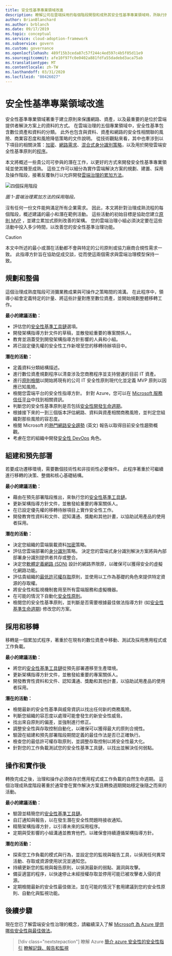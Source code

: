 ```yaml
---
title: 安全性基準專業領域改進
description: 瞭解公司在雲端採用的每個階段開發和成熟其安全性基準專業領域時，所執行的潛在工作。
author: BrianBlanchard
ms.author: brblanch
ms.date: 09/17/2019
ms.topic: conceptual
ms.service: cloud-adoption-framework
ms.subservice: govern
ms.custom: governance
ms.openlocfilehash: 489f15b3ceda87c57f244c4ed597c4b5f05d11e9
ms.sourcegitcommit: afe10f97fc0e0402a881fdfa55dadebd3aca75ab
ms.translationtype: MT
ms.contentlocale: zh-TW
ms.lasthandoff: 03/31/2020
ms.locfileid: "80426027"
---
```

# <a name="security-baseline-discipline-improvement"></a>安全性基準專業領域改進

安全性基準專業領域著重于建立原則來保護網路、資產，以及最重要的是位於雲端提供者解決方案上的資料的方式。 在雲端治理的五個專業領域中，安全性基準包含數位資產和資料的分類。 此外也包含與資料、資產和網路的安全性相關聯的風險、商業容忍度和風險降低策略的文件說明。 從技術觀點來看，其中也牽涉到以下項目的相關決策：[加密](../../decision-guides/encryption/index.md)、[網路需求](../../decision-guides/software-defined-network/index.md)、[混合式身分識別策略](../../decision-guides/identity/index.md)，以及用於開發雲端安全性基準原則的[程序](./compliance-processes.md)。

本文將概述一些貴公司可參與的潛在工作，以更好的方式來開發安全性基準專業領域並使其臻至成熟。 這些工作可以細分為實作雲端解決方案的規劃、建置、採用及操作階段，接著反覆執行以允許開發[雲端治理的累加方法](../guides/index.md#an-incremental-approach-to-cloud-governance)。

![四個採用階段](../../_images/govern/adoption-phases.png)

*圖 1-雲端治理累加方法的採用階段。*

沒有任何一份文件能夠滿足所有企業需求。 因此，本文將針對治理成熟流程的每個階段，概述建議的最小和潛在範例活動。 這些活動的初始目標是協助您建立[原則 MVP](../guides/index.md#an-incremental-approach-to-cloud-governance) ，並建立累加式原則改善的架構。 您的雲端治理小組必須決定要在這些活動中投入多少時間，以改善您的安全性基準治理功能。

> [!CAUTION]
> 本文中所述的最小或潛在活動都不會與特定的公司原則或協力廠商合規性需求一致。 此指導方針旨在協助促成交談，從而使這兩個需求與雲端治理模型保持一致。

## <a name="planning-and-readiness"></a>規劃和整備

這個治理成熟度階段可消彌業務成果與可操作之策略間的鴻溝。 在此程序中，領導小組會定義特定的計量、將這些計量對應至數位資產，並開始規劃整體移轉工作。

**最小的建議活動：**

- 評估您的[安全性基準工具鏈](./toolchain.md)選項。
- 開發架構指導方針文件的草稿，並散發給重要的專案關係人。
- 教育並涵蓋受到開發架構指導方針影響的人員和小組。
- 將已設定優先權的安全性工作新增至您的移轉待辦項目中。

**潛在的活動：**

- 定義資料分類結構描述。
- 進行數位資產規劃程序以清查涉及您商務程序並支持營運的目前 IT 資產。
- 進行[原則檢閱](../../govern/policy-compliance/cloud-policy-review.md)以開始將現有的公司 IT 安全性原則現代化並定義 MVP 原則以因應已知風險。
- 檢閱您雲端平台的安全性指導方針。 針對 Azure，您可以在 [Microsoft 服務信任平台](https://www.microsoft.com/trustcenter/stp/default.aspx)中找到相關資訊。
- 判斷您的安全性基準原則是否包括[安全性開發生命週期](https://www.microsoft.com/securityengineering/sdl)。
- 根據接下來的一到三個版本評估網路、資料與資產相關商務風險，並判定您組織對那些風險的容忍度。
- 檢閱 Microsoft 的[熱門網路安全趨勢](https://www.microsoft.com/security/operations/security-intelligence-report) \(英文\) 報告以取得目前安全性趨勢概觀。
- 考慮在您的組織中開發[安全性 DevOps](https://www.microsoft.com/en-us/securityengineering/devsecops) 角色。

<!-- "en-us" location is required for the URL above. -->

## <a name="build-and-predeployment"></a>組建和預先部署

若要成功遷移環境，需要數個技術性和非技術性必要條件。 此程序著重於可繼續進行移轉的決策、整備和核心基礎結構。

**最小的建議活動：**

- 藉由在預先部署階段推出，來執行您的[安全性基準工具鏈](./toolchain.md)。
- 更新架構指導方針文件，並散發給重要的專案關係人。
- 在已設定優先權的移轉待辦項目上實作安全性工作。
- 開發教育性資料和文件、認知溝通、獎勵和其他計畫，以協助試用產品的使用者採用。

**潛在的活動：**

- 決定您組織的雲端裝載資料[加密](../../decision-guides/encryption/index.md)策略。
- 評估您雲端部署的[身分識別](../../decision-guides/identity/index.md)策略。 決定您的雲端式身分識別解決方案將與內部部署身分識別提供者共存或整合。
- 決定您[軟體定義網路 (SDN)](../../decision-guides/software-defined-network/index.md) 設計的網路界限原，以確保可以獲得安全的虛擬化網路功能。
- 評估貴組織的[最低許可權存取](https://docs.microsoft.com/azure/active-directory/users-groups-roles/roles-delegate-by-task)原則，並使用以工作為基礎的角色來提供特定資源的存取權。
- 將安全性和監視機制套用至所有雲端服務和虛擬機器。
- 在可能的情況下自動化[安全性原則](../../decision-guides/policy-enforcement/index.md)。
- 檢閱您的安全性基準原則，並判斷是否需要根據最佳做法指導方針 (如[安全性基準生命週期](https://www.microsoft.com/securityengineering/sdl)) 修改您的方案。

## <a name="adopt-and-migrate"></a>採用和移轉

移轉是一個累加式程序，著重於在現有的數位資產中移動、測試及採用應用程式或工作負載。

**最小的建議活動：**

- 將您的[安全性基準工具鏈](./toolchain.md)從預先部署遷移至生產環境。
- 更新架構指導方針文件，並散發給重要的專案關係人。
- 開發教育性資料和文件、認知溝通、獎勵和其他計畫，以協助試用產品的使用者採用。

**潛在的活動：**

- 檢閱最新的安全性基準與威脅資訊以找出任何新的商務風險。
- 判斷您組織的容忍度以處理可能會發生的新安全性威脅。
- 找出來自原則的偏差，並強制進行修正。
- 調整安全性與存取控制自動化，以確保可以獲得最大的原則合規性。
- 驗證在組建和預先部署階段期間定義的最佳作法是否已正確執行。
- 檢查您的最低許可權存取原則，並調整存取控制以將安全性最大化。
- 針對您的工作負載測試您的安全性基準工具鏈，以找出並解決任何弱點。

## <a name="operate-and-post-implementation"></a>操作和實作後

轉換完成之後，治理和操作必須依存於應用程式或工作負載的自然生命週期。 這個治理成熟度階段著重於通常會在實作解決方案且轉換週期開始穩定後隨之而來的活動。

**最小的建議活動：**

- 驗證並精簡您的[安全性基準工具鏈](./toolchain.md)。
- 自訂通知與報告，以在發生潛在安全性問題時接收通知。
- 精簡架構指導方針，以引導未來的採用程序。
- 定期與受影響的小組溝通並教育他們，以確保會持續遵循架構指導方針。

**潛在的活動：**

- 探索您工作負載的模式與行為，並設定您的監視與報告工具，以偵測任何異常活動、存取或資源使用狀況並通知您。
- 持續更新您的監視與報告原則，以偵測最新的弱點、漏洞與攻擊。
- 備妥適當的程序，以快速停止未經授權存取並停用可能已被攻擊者入侵的資源。
- 定期檢閱最新的安全性最佳做法，並在可能的情況下套用建議到您的安全性原則、自動化與監視功能。

## <a name="next-steps"></a>後續步驟

現在您已了解雲端安全性治理的概念，請繼續深入了解 [Microsoft 為 Azure 提供哪些安全性與最佳做法](./azure-security-guidance.md)。

> [!div class="nextstepaction"]
> 瞭解 Azure
> [簡介 azure 安全性](https://docs.microsoft.com/azure/security/azure-security)[的安全性指引](./azure-security-guidance.md)
> [瞭解記錄、報告和監視](../../decision-guides/logging-and-reporting/index.md)
